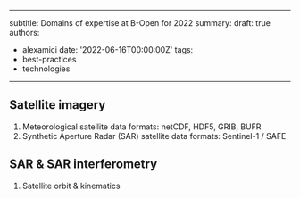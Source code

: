 ______________________________________________________________________

subtitle: Domains of expertise at B-Open for 2022
summary:
draft: true
authors:

- alexamici
  date: '2022-06-16T00:00:00Z'
  tags:
- best-practices
- technologies

______________________________________________________________________

## Satellite imagery

1. Meteorological satellite data formats: netCDF, HDF5, GRIB, BUFR
1. Synthetic Aperture Radar (SAR) satellite data formats: Sentinel-1 / SAFE

## SAR & SAR interferometry

1. Satellite orbit & kinematics
